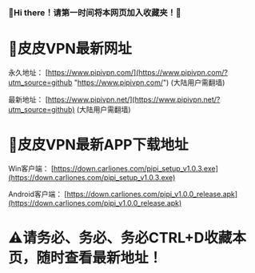 ###  👋Hi there！请第一时间将本网页加入收藏夹！🙏

# 🔗皮皮VPN最新网址
永久地址： [https://www.pipivpn.com/](https://www.pipivpn.com/?utm_source=github "https://www.pipivpn.com/") (大陆用户需翻墙)

最新地址： [https://www.pipivpn.net/](https://www.pipivpn.net/?utm_source=github) (大陆用户需翻墙)


# 🔎皮皮VPN最新APP下载地址
Win客户端： [https://down.carliones.com/pipi_setup_v1.0.3.exe](https://down.carliones.com/pipi_setup_v1.0.3.exe)

Android客户端： [https://down.carliones.com/pipi_v1.0.0_release.apk](https://down.carliones.com/pipi_v1.0.0_release.apk)

# ⚠请务必、务必、务必CTRL+D收藏本页，随时查看最新地址！